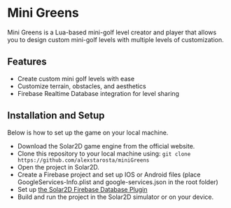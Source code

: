 # Mini Greens

Mini Greens is a Lua-based mini-golf level creator and player that allows you to design custom mini-golf levels with multiple levels of customization.

## Features

- Create custom mini golf levels with ease
- Customize terrain, obstacles, and aesthetics
- Firebase Realtime Database integration for level sharing

## Installation and Setup
Below is how to set up the game on your local machine.

* Download the Solar2D game engine from the official website.
* Clone this repository to your local machine using: `git clone https://github.com/alexstarosta/miniGreens`
* Open the project in Solar2D.
* Create a Firebase project and set up IOS or Android files (place GoogleServices-Info.plist and google-services.json in the root folder)
* Set up [the Solar2D Firebase Database Plugin](https://solar2dmarketplace.com/plugins?FirebaseDatabase_tech-scotth)
* Build and run the project in the Solar2D simulator or on your device.
